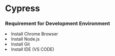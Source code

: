 <h1>Cypress</h1>
<h3>Requirement for Development Environment</h3>
<li>Install Chrome Browser</li>
<li>Install Node.js</li>
<li>Install Git</li>
<li>Install IDE (VS CODE)</li>
